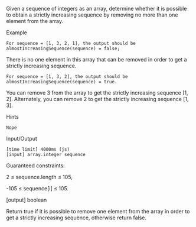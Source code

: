 Given a sequence of integers as an array, determine whether it is possible to obtain a strictly increasing sequence by removing no more than one element from the array.

Example

    For sequence = [1, 3, 2, 1], the output should be almostIncreasingSequence(sequence) = false;

There is no one element in this array that can be removed in order to get a strictly increasing sequence.

    For sequence = [1, 3, 2], the output should be almostIncreasingSequence(sequence) = true.

You can remove 3 from the array to get the strictly increasing sequence [1, 2]. Alternately, you can remove 2 to get the strictly increasing sequence [1, 3].

Hints

    Nope

Input/Output

    [time limit] 4000ms (js)
    [input] array.integer sequence

Guaranteed constraints:

2 ≤ sequence.length ≤ 105,

-105 ≤ sequence[i] ≤ 105.

[output] boolean

Return true if it is possible to remove one element from the array in order to get a strictly increasing sequence, otherwise return false.